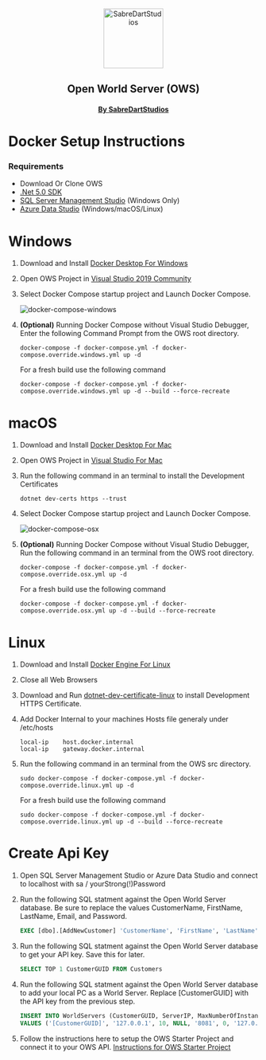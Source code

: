 <p align="center">
    <br>
    <img src="img/Logo512pxWhite.png" alt="SabreDartStudios" width="120">
    <h2 align="center">Open World Server (OWS)</h2>
    <h4 align="center"><a href="http://www.sabredartstudios.com/">By SabreDartStudios</a></h4>
</p>

# Docker Setup Instructions

### Requirements
- Download Or Clone OWS
- [.Net 5.0 SDK](https://dotnet.microsoft.com/download/dotnet/5.0)
- [SQL Server Management Studio](https://docs.microsoft.com/en-us/sql/ssms/download-sql-server-management-studio-ssms?view=sql-server-ver15) (Windows Only)
- [Azure Data Studio](https://docs.microsoft.com/en-us/sql/azure-data-studio/download-azure-data-studio?view=sql-server-ver15) (Windows/macOS/Linux)


# Windows
1. Download and Install [Docker Desktop For Windows](https://www.docker.com/products/docker-desktop)
2. Open OWS Project in [Visual Studio 2019 Community](https://visualstudio.microsoft.com/downloads/)
3. Select Docker Compose startup project and Launch Docker Compose.

    ![docker-compose-windows](https://i.imgur.com/HbRNXDG.png)

4. **(Optional)** Running Docker Compose without Visual Studio Debugger, Enter the following Command Prompt from the OWS root directory.
    ```shell
    docker-compose -f docker-compose.yml -f docker-compose.override.windows.yml up -d
    ```
    For a fresh build use the following command
    ```shell
    docker-compose -f docker-compose.yml -f docker-compose.override.windows.yml up -d --build --force-recreate
    ```

# macOS
1. Download and Install [Docker Desktop For Mac](https://www.docker.com/products/docker-desktop)
2. Open OWS Project in [Visual Studio For Mac](https://visualstudio.microsoft.com/vs/mac/)
3. Run the following command in an terminal to install the Development Certificates
    ```shell
    dotnet dev-certs https --trust
    ```
3. Select Docker Compose startup project and Launch Docker Compose.

    ![docker-compose-osx](https://i.imgur.com/QOGyGih.png)

4. **(Optional)** Running Docker Compose without Visual Studio Debugger, Run the following  command in an terminal from the OWS root directory.
    ```shell
    docker-compose -f docker-compose.yml -f docker-compose.override.osx.yml up -d
    ```
    For a fresh build use the following command
    ```shell
    docker-compose -f docker-compose.yml -f docker-compose.override.osx.yml up -d --build --force-recreate
    ```
# Linux
1. Download and Install [Docker Engine For Linux](https://www.docker.com/products/docker-desktop)
2. Close all Web Browsers
3. Download and Run [dotnet-dev-certificate-linux](https://github.com/CodewareGames/dotnet-dev-certificate-linux) to install Development HTTPS Certificate.
4. Add Docker Internal to your machines Hosts file generaly under /etc/hosts

    ```
    local-ip    host.docker.internal
    local-ip    gateway.docker.internal
    ```
5. Run the following  command in an terminal from the OWS src directory.
    ```shell
    sudo docker-compose -f docker-compose.yml -f docker-compose.override.linux.yml up -d
    ```
    For a fresh build use the following command
    ```shell
    sudo docker-compose -f docker-compose.yml -f docker-compose.override.linux.yml up -d --build --force-recreate
    ```

# Create Api Key
1. Open SQL Server Management Studio or Azure Data Studio and connect to localhost with sa / yourStrong(!)Password
2. Run the following SQL statment against the Open World Server database.  Be sure to replace the values CustomerName, FirstName, LastName, Email, and Password.

    ```sql
    EXEC [dbo].[AddNewCustomer] 'CustomerName', 'FirstName', 'LastName', 'Email', 'Password'
    ```
3. Run the following SQL statment against the Open World Server database to get your API key.  Save this for later.

    ```sql
    SELECT TOP 1 CustomerGUID FROM Customers
    ```
4. Run the following SQL statment against the Open World Server database to add your local PC as a World Server.  Replace [CustomerGUID] with the API key from the previous step.

    ```sql
    INSERT INTO WorldServers (CustomerGUID, ServerIP, MaxNumberOfInstances, ActiveStartTime, Port, ServerStatus, InternalServerIP, StartingMapInstancePort)
    VALUES ('[CustomerGUID]', '127.0.0.1', 10, NULL, '8081', 0, '127.0.0.1', '7778')
    ```
5. Follow the instructions here to setup the OWS Starter Project and connect it to your OWS API.  [Instructions for OWS Starter Project](http://rpgwebapi.sabredartstudios.com/Docs/Install)